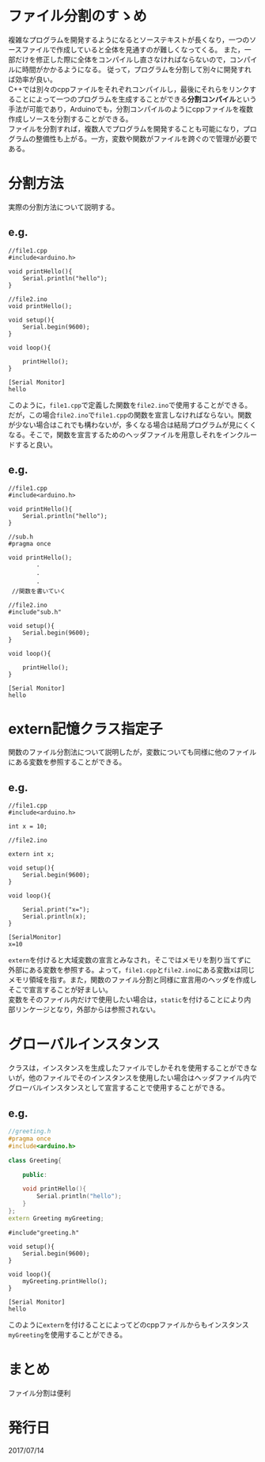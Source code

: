 # ファイル分割のすゝめ

複雑なプログラムを開発するようになるとソーステキストが長くなり，一つのソースファイルで作成していると全体を見通すのが難しくなってくる。
また，一部だけを修正した際に全体をコンパイルし直さなければならないので，コンパイルに時間がかかるようになる。
従って，プログラムを分割して別々に開発すれば効率が良い。  
C++では別々のcppファイルをそれぞれコンパイルし，最後にそれらをリンクすることによって一つのプログラムを生成することができる**分割コンパイル**という手法が可能であり，Arduinoでも，分割コンパイルのようにcppファイルを複数作成しソースを分割することができる。  
ファイルを分割すれば，複数人でプログラムを開発することも可能になり，プログラムの整備性も上がる。一方，変数や関数がファイルを跨ぐので管理が必要である。


# 分割方法
実際の分割方法について説明する。
## e.g.

```arduino
//file1.cpp
#include<arduino.h>

void printHello(){
    Serial.println("hello");
}
```

```arduino
//file2.ino
void printHello();

void setup(){
    Serial.begin(9600);
}

void loop(){

    printHello();
}
```

```
[Serial Monitor]
hello
```

このように，`file1.cpp`で定義した関数を`file2.ino`で使用することができる。だが，この場合`file2.ino`で`file1.cpp`の関数を宣言しなければならない。関数が少ない場合はこれでも構わないが，多くなる場合は結局プログラムが見にくくなる。そこで，関数を宣言するためのヘッダファイルを用意しそれをインクルードすると良い。

## e.g.

```arduino
//file1.cpp
#include<arduino.h>

void printHello(){
    Serial.println("hello");
}
```

```arduino
//sub.h
#pragma once

void printHello();
        ･
        ･
        ･
 //関数を書いていく
```

```arduino
//file2.ino
#include"sub.h"

void setup(){
    Serial.begin(9600);
}

void loop(){

    printHello();
}
```

```
[Serial Monitor]
hello
```

# extern記憶クラス指定子
関数のファイル分割法について説明したが，変数についても同様に他のファイルにある変数を参照することができる。

## e.g.

```arduino
//file1.cpp
#include<arduino.h>

int x = 10;
```

```arduino
//file2.ino

extern int x;

void setup(){
    Serial.begin(9600);
}

void loop(){

    Serial.print("x=");
    Serial.println(x);
}
```
```
[SerialMonitor]
x=10
```
`extern`を付けると大域変数の宣言とみなされ，そこではメモリを割り当てずに外部にある変数を参照する。よって，`file1.cpp`と`file2.ino`にある変数xは同じメモリ領域を指す。また，関数のファイル分割と同様に宣言用のヘッダを作成しそこで宣言することが好ましい。  
変数をそのファイル内だけで使用したい場合は，`static`を付けることにより内部リンケージとなり，外部からは参照されない。

# グローバルインスタンス
クラスは，インスタンスを生成したファイルでしかそれを使用することができないが，他のファイルでそのインスタンスを使用したい場合はヘッダファイル内でグローバルインスタンスとして宣言することで使用することができる。

## e.g.

```C++
//greeting.h
#pragma once
#include<arduino.h>

class Greeting{

    public:

    void printHello(){
        Serial.println("hello");
    }
};
extern Greeting myGreeting;
```

```arduino
#include"greeting.h"

void setup(){
    Serial.begin(9600);
}

void loop(){
    myGreeting.printHello();
}
```

```
[Serial Monitor]
hello
```
このように`extern`を付けることによってどのcppファイルからもインスタンス`myGreeting`を使用することができる。

# まとめ
ファイル分割は便利

# 発行日
2017/07/14